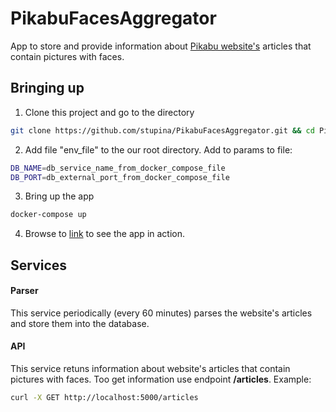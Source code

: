 # PikabuFacesAggregator
App to store and provide information about [Pikabu website's](https://pikabu.ru/) articles that contain pictures with faces.

## Bringing up

1. Clone this project and go to the directory
```bash
git clone https://github.com/stupina/PikabuFacesAggregator.git && cd PikabuFacesAggregator
```

2. Add file "env_file" to the our root directory. Add to params to file:
```bash
DB_NAME=db_service_name_from_docker_compose_file
DB_PORT=db_external_port_from_docker_compose_file
```

3. Bring up the app
```bash
docker-compose up
```

4. Browse to [link](http://localhost:5000/articles) to see the app in action.

## Services

#### Parser
This service periodically (every 60 minutes) parses the website's articles and store them into the database.

#### API
This service retuns information about website's articles that contain pictures with faces. Too get information use endpoint **/articles**. Example:
```bash
curl -X GET http://localhost:5000/articles
```
